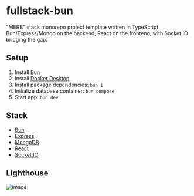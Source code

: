 # fullstack-bun

"MERB" stack monorepo project template written in TypeScript. Bun/Express/Mongo on the backend, React on the frontend, with Socket.IO bridging the gap.

## Setup

1. Install [Bun](https://bun.sh)
2. Install [Docker Desktop](https://www.docker.com/products/docker-desktop)
3. Install package dependencies: `bun i`
4. Initialize database container: `bun compose`
5. Start app: `bun dev`

## Stack

-   [Bun](https://bun.sh)
-   [Express](https://expressjs.com)
-   [MongoDB](https://www.mongodb.com)
-   [React](https://react.dev)
-   [Socket.IO](https://socket.io)

## Lighthouse

![image](https://user-images.githubusercontent.com/1410481/182275923-ce762fe9-3e8e-4ebf-b511-cdca0f732c15.png)
